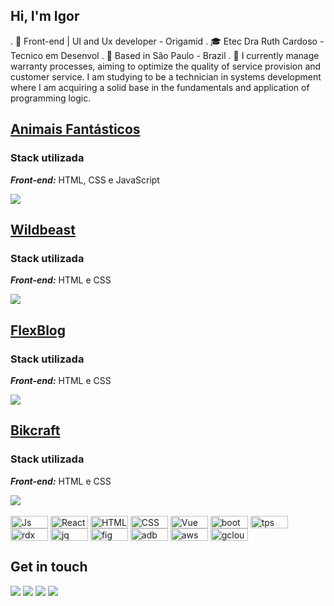 ## Hi, I'm Igor

. 🚀 Front-end | UI and Ux developer - Origamid
. 🎓 Etec Dra Ruth Cardoso -  Tecnico em Desenvol
. 📌 Based in São Paulo - Brazil
. 📓 I currently manage warranty processes, aiming to optimize the quality of service provision and customer service. I am studying to be a technician in systems development where I am acquiring a solid base in the fundamentals and application of programming logic.


## [Animais Fantásticos](./animais-fantasticos)

### Stack utilizada
***Front-end:*** HTML, CSS e JavaScript

<a href="https://github.com/iguita/animais-fantasticos">
  <img src="./assets/animais-fantasticos.png" />
</a>

## [Wildbeast](./wildbeast)

### Stack utilizada
***Front-end:*** HTML e CSS

<a href="https://github.com/iguita/wildbeast">
  <img src="./assets/wildbeast.png">
</a>


## [FlexBlog](./flexblog)

### Stack utilizada
***Front-end:*** HTML e CSS

<a href="https://github.com/iguita/flexblog">
  <img src="./assets/flexblog.png">
</a>


## [Bikcraft](./bikcraft)

### Stack utilizada
***Front-end:*** HTML e CSS

<a href="https://github.com/iguita/bikcraft">
  <img src="./assets/bikcraft.png">
</a>


<div style="display: inline_block"><br>
  <img align="center" alt="Js" height="20" width="60" src="https://img.shields.io/badge/JavaScript-F7DF1E?style=for-the-badge&logo=javascript&logoColor=black">
  <img align="center" alt="React" height="20" width="60" src="https://img.shields.io/badge/React-20232A?style=for-the-badge&logo=react&logoColor=61DAFB">
  <img align="center" alt="HTML" height="20" width="60" src="https://img.shields.io/badge/HTML-239120?style=for-the-badge&logo=html5&logoColor=white">
  <img align="center" alt="CSS" height="20" width="60" src="https://img.shields.io/badge/CSS-239120?&style=for-the-badge&logo=css3&logoColor=white">
  <img align="center" alt="Vue" height="20" width="60" src="https://img.shields.io/badge/Vue.js-35495E?style=for-the-badge&logo=vue.js&logoColor=4FC08D">
  <img align="center" alt="boot" height="20" width="60" src="https://img.shields.io/badge/Bootstrap-563D7C?style=for-the-badge&logo=bootstrap&logoColor=white">
  <img align="center" alt="tps" height="20" width="60" src="https://img.shields.io/badge/TypeScript-007ACC?style=for-the-badge&logo=typescript&logoColor=white">
  <img align="center" alt="rdx" height="20" width="60" src="https://img.shields.io/badge/Redux-593D88?style=for-the-badge&logo=redux&logoColor=white">
  <img align="center" alt="jq" height="20" width="60" src="https://img.shields.io/badge/jQuery-0769AD?style=for-the-badge&logo=jquery&logoColor=white">
  <img align="center" alt="fig" height="20" width="60" src="https://img.shields.io/badge/Figma-F24E1E?style=for-the-badge&logo=figma&logoColor=white">
  <img align="center" alt="adb" height="20" width="60" src="https://img.shields.io/badge/Adobe%20XD-470137?style=for-the-badge&logo=Adobe%20XD&logoColor=#FF61F6">
  <img align="center" alt="aws" height="20" width="60" src="https://img.shields.io/badge/Amazon_AWS-232F3E?style=for-the-badge&logo=amazon-aws&logoColor=white">
  <img align="center" alt="gcloud" height="20" width="60" src="https://img.shields.io/badge/Google_Cloud-4285F4?style=for-the-badge&logo=google-cloud&logoColor=white">


</div>
  
  ## Get in touch
 
<div> 
  <a href="https://instagram.com/iguita" target="_blank"><img src="https://img.shields.io/badge/-Instagram-%23E4405F?style=for-the-badge&logo=instagram&logoColor=white" target="_blank"></a>
 <a href="https://discord.gg/Rh3TZyU2" target="_blank"><img src="https://img.shields.io/badge/Discord-7289DA?style=for-the-badge&logo=discord&logoColor=white" target="_blank"></a> 
  <a href = "mailto:igorsbs27@gmail.com"><img src="https://img.shields.io/badge/-Gmail-%23333?style=for-the-badge&logo=gmail&logoColor=white" target="_blank"></a>
  <a href="https://www.linkedin.com/in/igor-santana-bernardino-da-silva-5b0781143/" target="_blank"><img src="https://img.shields.io/badge/-LinkedIn-%230077B5?style=for-the-badge&logo=linkedin&logoColor=white" target="_blank"></a> 
  
</div>
